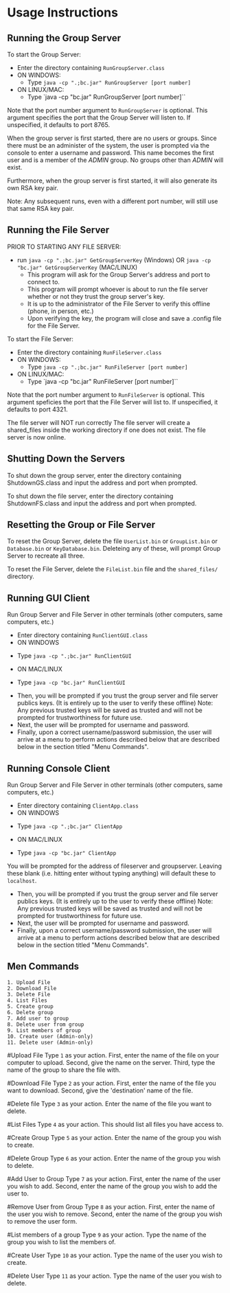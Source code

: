 # Usage Instructions

## Running the Group Server

To start the Group Server:
 - Enter the directory containing `RunGroupServer.class`
 - ON WINDOWS:
    * Type `java -cp ".;bc.jar" RunGroupServer [port number]`
 - ON LINUX/MAC:
    * Type `java -cp "bc.jar" RunGroupServer [port number]``

Note that the port number argument to `RunGroupServer` is optional.  This argument specifies the port that the Group Server will listen to.  If unspecified, it defaults to port 8765.

When the group server is first started, there are no users or groups. Since there must be an administer of the system, the user is prompted via the console to enter a username and password. This name becomes the first user and is a member of the *ADMIN* group.  No groups other than *ADMIN* will exist.

Furthermore, when the group server is first started, it will also generate its own RSA key pair.

Note: Any subsequent runs, even with a different port number, will still use that same RSA key pair.

## Running the File Server
PRIOR TO STARTING ANY FILE SERVER:
 - run `java -cp ".;bc.jar" GetGroupServerKey` (Windows) OR `java -cp "bc.jar" GetGroupServerKey` (MAC/LINUX)
    * This program will ask for the Group Server's address and port to connect to.
    * This program will prompt whoever is about to run the file server whether or not they trust the group server's key.
    * It is up to the administrator of the File Server to verify this offline (phone, in person, etc.)
    * Upon verifying the key, the program will close and save a .config file for the File Server.

To start the File Server:
 - Enter the directory containing `RunFileServer.class`
 - ON WINDOWS:
    * Type `java -cp ".;bc.jar" RunFileServer [port number]`
 - ON LINUX/MAC:
    * Type `java -cp "bc.jar" RunFileServer [port number]``


Note that the port number argument to `RunFileServer` is optional.  This argument speficies the port that the File Server will list to. If unspecified, it defaults to port 4321.

The file server will NOT run correctly
The file server will create a shared_files inside the working directory if one does not exist. The file server is now online.

## Shutting Down the Servers

To shut down the group server, enter the directory containing ShutdownGS.class and input the address and port when prompted.

To shut down the file server, enter the directory containing ShutdownFS.class and input the address and port when prompted.


## Resetting the Group or File Server

To reset the Group Server, delete the file `UserList.bin` or `GroupList.bin` or `Database.bin` or `KeyDatabase.bin`. Deleteing any of these, will prompt Group Server to recreate all three.

To reset the File Server, delete the `FileList.bin` file and the `shared_files/` directory.

## Running GUI Client

Run Group Server and File Server in other terminals (other computers, same computers, etc.)
 - Enter directory containing `RunClientGUI.class`
 - ON WINDOWS
  * Type `java -cp ".;bc.jar" RunClientGUI`
 - ON MAC/LINUX
  * Type `java -cp "bc.jar" RunClientGUI`
 - Then, you will be prompted if you trust the group server and file server publics keys. (It is entirely up to the user to verify these offline) Note: Any previous trusted keys will be saved as trusted and will not be prompted for trustworthiness for future use.
 - Next, the user will be prompted for username and password.
 - Finally, upon a correct username/password submission, the user will arrive at a menu to perform actions described below that are described below in the section titled "Menu Commands".

## Running Console Client

Run Group Server and File Server in other terminals (other computers, same computers, etc.)
- Enter directory containing `ClientApp.class`
- ON WINDOWS
 * Type `java -cp ".;bc.jar" ClientApp`
- ON MAC/LINUX
 * Type `java -cp "bc.jar" ClientApp`


You will be prompted for the address of fileserver and groupserver. Leaving these blank (i.e. hitting enter without typing anything) will default these to `localhost`.<br />

- Then, you will be prompted if you trust the group server and file server publics keys. (It is entirely up to the user to verify these offline) Note: Any previous trusted keys will be saved as trusted and will not be prompted for trustworthiness for future use.
- Next, the user will be prompted for username and password.
 - Finally, upon a correct username/password submission, the user will arrive at a menu to perform actions described below that are described below in the section titled "Menu Commands".

## Men Commands
	1. Upload File
	2. Download File
	3. Delete File
	4. List Files
	5. Create group
	6. Delete group
	7. Add user to group
	8. Delete user from group
	9. List members of group
	10. Create user (Admin-only)
	11. Delete user (Admin-only)

#Upload File
Type `1` as your action. First, enter the name of the file on your computer to upload. Second, give the name on the server. Third, type the name of the group to share the file with.

#Download File
Type `2` as your action. First, enter the name of the file you want to download. Second, give the 'destination' name of the file.

#Delete file
Type `3` as your action. Enter the name of the file you want to delete.

#List Files
Type `4` as your action. This should list all files you have access to.

#Create Group
Type `5` as your action. Enter the name of the group you wish to create.

#Delete Group
Type `6` as your action. Enter the name of the group you wish to delete.

#Add User to Group
Type `7` as your action. First, enter the name of the user you wish to add. Second, enter the name of the group you wish to add the user to.

#Remove User from Group
Type `8` as your action. First, enter the name of the user you wish to remove. Second, enter the name of the group you wish to remove the user form.

#List members of a group
Type `9` as your action. Type the name of the group you wish to list the members of.

#Create User
Type `10` as your action. Type the name of the user you wish to create.

#Delete User
Type `11` as your action. Type the name of the user you wish to delete.
